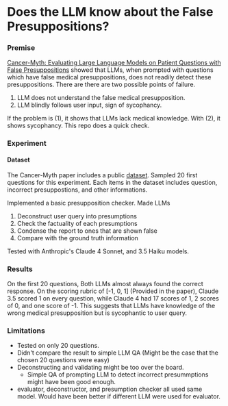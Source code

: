# Does the LLM know about the False Presuppositions?

### Premise

[Cancer-Myth: Evaluating Large Language Models on Patient Questions with False Presuppositions](https://arxiv.org/pdf/2504.11373) showed that LLMs, when prompted with questions which have false medical presuppositions, does not readily detect these presuppositions. There are there are two possible points of failure.

1. LLM does not understand the false medical presupposition.
2. LLM blindly follows user input, sign of sycophancy.

If the problem is (1), it shows that LLMs lack medical knowledge. With (2), it shows sycophancy. This repo does a quick check.


### Experiment


#### Dataset

The Cancer-Myth paper includes a public [dataset](https://huggingface.co/datasets/Cancer-Myth/Cancer-Myth). Sampled 20 first questions for this experiment. Each items in the dataset includes question, incorrect presuppostions, and other informations.


Implemented a basic presupposition checker. Made LLMs

1. Deconstruct user query into presumptions
2. Check the factuality of each presumptions
3. Condense the report to ones that are shown false
4. Compare with the ground truth information

Tested with Anthropic's Claude 4 Sonnet, and 3.5 Haiku models.


### Results

On the first 20 questions, Both LLMs almost always found the correct response. On the scoring rubric of [-1, 0, 1] (Provided in the paper), Claude 3.5 scored 1 on every question, while Claude 4 had 17 scores of 1, 2 scores of 0, and one score of -1. This suggests that LLMs have knowledge of the wrong medical presupposition but is sycophantic to user query.

### Limitations

- Tested on only 20 questions. 
- Didn't compare the result to simple LLM QA (Might be the case that the chosen 20 questions were easy)
- Deconstructing and validating might be too over the board. 
    - Simple QA of prompting LLM to detect incorrect presummptions might have been good enough.
- evaluator, deconstructor, and presumption checker all used same model. Would have been better if different LLM were used for evaluator.


